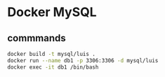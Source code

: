 # Docker MySQL

## commmands

```bash
docker build -t mysql/luis .
docker run --name db1 -p 3306:3306 -d mysql/luis
docker exec -it db1 /bin/bash
```
